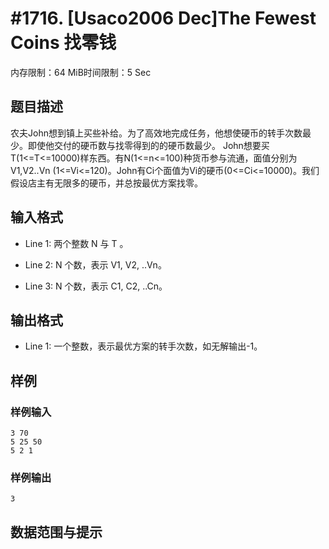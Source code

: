# #1716. [Usaco2006 Dec]The Fewest Coins 找零钱

内存限制：64 MiB时间限制：5 Sec

## 题目描述

农夫John想到镇上买些补给。为了高效地完成任务，他想使硬币的转手次数最少。即使他交付的硬币数与找零得到的的硬币数最少。 John想要买T(1<=T<=10000)样东西。有N(1<=n<=100)种货币参与流通，面值分别为V1,V2..Vn (1<=Vi<=120)。John有Ci个面值为Vi的硬币(0<=Ci<=10000)。我们假设店主有无限多的硬币，并总按最优方案找零。 

## 输入格式

* Line 1: 两个整数 N 与 T 。

 * Line 2: N 个数，表示 V1, V2, ..Vn。 

* Line 3: N 个数，表示 C1, C2, ..Cn。

## 输出格式

* Line 1: 一个整数，表示最优方案的转手次数，如无解输出-1。 

## 样例

### 样例输入

    
    3 70
    5 25 50
    5 2 1
    
    

### 样例输出

    
    3
    
    

## 数据范围与提示
